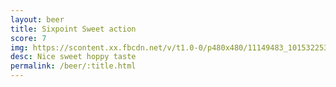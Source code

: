 ```yaml
---
layout: beer
title: Sixpoint Sweet action
score: 7
img: https://scontent.xx.fbcdn.net/v/t1.0-0/p480x480/11149483_10153225366508745_5535316799902667426_n.jpg?oh=31494d2b7b549bd1a3c0b02ab09c13c4&oe=58CB31A7
desc: Nice sweet hoppy taste
permalink: /beer/:title.html
---
```

